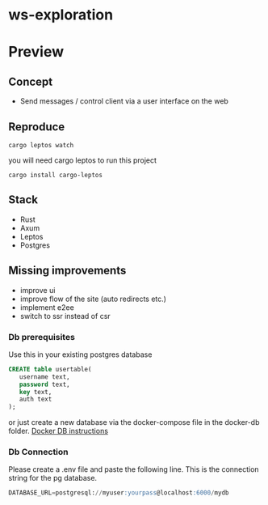 # ws-exploration


# Preview



## Concept
* Send messages / control client via a user interface on the web

## Reproduce

```shell
cargo leptos watch
```
you will need cargo leptos  to run this project 
```shell
cargo install cargo-leptos
```

## Stack
* Rust
* Axum
* Leptos
* Postgres

## Missing improvements
* improve ui 
* improve flow of the site (auto redirects etc.)
* implement e2ee
* switch to ssr instead of csr


### Db prerequisites

Use this in your existing postgres database 
```sql
CREATE table usertable(
   username text,
   password text,
   key text,
   auth text
);
```
or just create a new database via the docker-compose file in the docker-db folder.
[Docker DB instructions](docker-db/README.md)
### Db Connection
Please create a .env file and paste the following line. This is the connection string for the pg database.
```sql 
DATABASE_URL=postgresql://myuser:yourpass@localhost:6000/mydb
```


